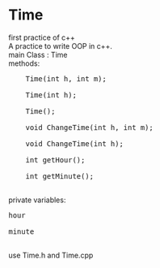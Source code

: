 # Time
first practice of c++<br />
A practice to write OOP in c++.<br />
main Class : Time<br />
methods:<br />
<pre>
	Time(int h, int m);<br />
	Time(int h);<br />
	Time();<br />
	void ChangeTime(int h, int m);<br />
	void ChangeTime(int h);<br />
	int getHour();<br />
	int getMinute();<br />
</pre>
private variables:<br />
<pre>
hour<br />
minute<br />
</pre>
use Time.h and Time.cpp<br />

